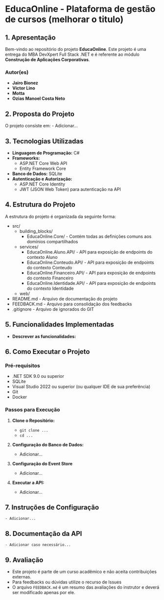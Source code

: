 # **EducaOnline - Plataforma de gestão de cursos (melhorar o titulo)**

## **1. Apresentação**

Bem-vindo ao repositório do projeto **EducaOnline**. Este projeto é uma entrega do MBA DevXpert Full Stack .NET e é referente ao módulo **Construção de Aplicações Corporativas**.


### **Autor(es)**
- **Jairo Bionez**
- **Victor Lino**
- **Motta**
- **Ozias Manoel Costa Neto**
 
## **2. Proposta do Projeto**

O projeto consiste em:
	- Adicionar...
	
## **3. Tecnologias Utilizadas**

- **Linguagem de Programação:** C#
- **Frameworks:**  
  - ASP.NET Core Web API
  - Entity Framework Core
- **Banco de Dados:** SQLite
- **Autenticação e Autorização:**
  - ASP.NET Core Identity
  - JWT (JSON Web Token) para autenticação na API

## **4. Estrutura do Projeto**

A estrutura do projeto é organizada da seguinte forma:

- src/
  - building_blocks/
	- EducaOnline.Core/ - Contém todas as definições comuns aos domínios compartilhados
  - services/
	- EducaOnline.Aluno.API/ - API para exposição de endpoints do contexto Aluno
	- EducaOnline.Conteudo.API/ - API para exposição de endpoints do contexto Conteudo
	- EducaOnline.Financeiro.API/ - API para exposição de endpoints do contexto Financeiro
	- EducaOnline.Identidade.API/ - API para exposição de endpoints do contexto Identidade
  - web/  
- README.md - Arquivo de documentação do projeto
- FEEDBACK.md - Arquivo para consolidação dos feedbacks
- .gitignore - Arquivo de ignorados do GIT

## **5. Funcionalidades Implementadas**

- **Descrever as funcionalidades:**

## **6. Como Executar o Projeto**

### **Pré-requisitos**

- .NET SDK 9.0 ou superior
- SQLite
- Visual Studio 2022 ou superior (ou qualquer IDE de sua preferência)
- Git
- Docker

### **Passos para Execução**

1. **Clone o Repositório:**
   - `git clone ...`
   - `cd ...`

2. **Configuração do Banco de Dados:**
   - Adicionar...
   
3. **Configuração do Event Store**
	- Adicionar...
   
4. **Executar a API:**
   - Adicionar...

## **7. Instruções de Configuração**
	
	- Adicionar...

## **8. Documentação da API**

	- Adicionar caso necessário...

## **9. Avaliação**

- Este projeto é parte de um curso acadêmico e não aceita contribuições externas. 
- Para feedbacks ou dúvidas utilize o recurso de Issues
- O arquivo `FEEDBACK.md` é um resumo das avaliações do instrutor e deverá ser modificado apenas por ele.
